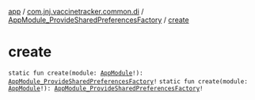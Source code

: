 [app](../../index.md) / [com.jnj.vaccinetracker.common.di](../index.md) / [AppModule_ProvideSharedPreferencesFactory](index.md) / [create](./create.md)

# create

`static fun create(module: `[`AppModule`](../-app-module/index.md)`!): `[`AppModule_ProvideSharedPreferencesFactory`](index.md)`!`
`static fun create(module: `[`AppModule`](../-app-module/index.md)`!): `[`AppModule_ProvideSharedPreferencesFactory`](index.md)`!`